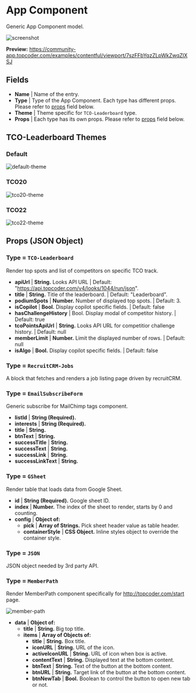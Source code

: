 # App Component

Generic App Component model.

![screenshot](./pics/AppComponent/screenshot.png)

**Preview:** https://community-app.topcoder.com/examples/contentful/viewport/7szFFbYqzZLpWkZwqZlXSJ

## Fields

- **Name** | Name of the entry.
- **Type** | Type of the App Component. Each type has different props. Please refer to [props](#props-json-object) field below.
- **Theme** | Theme specific for `TCO-Leaderboard` type.
- **Props** | Each type has its own props. Please refer to [props](#props-json-object) field below.

## TCO-Leaderboard Themes

### Default

![default-theme](./pics/AppComponent/default-theme.png)

### TCO20

![tco20-theme](./pics/AppComponent/tco20-theme.png)

### TCO22

![tco22-theme](./pics/AppComponent/tco22-theme.png)

## Props (JSON Object)

### Type = `TCO-Leaderboard`

Render top spots and list of competitors on specific TCO track.

- **apiUrl** | **String.** Looks API URL | Default: "https://api.topcoder.com/v4/looks/1044/run/json".
- **title** | **String.** Title of the leaderboard. | Default: "Leaderboard".
- **podiumSpots** | **Number.** Number of displayed top spots. | Default: 3.
- **isCopilot** | **Bool.** Display copilot specific fields. | Default: false
- **hasChallengeHistory** | Bool. Display modal of competitor history. | Default: true
- **tcoPointsApiUrl** | **String.** Looks API URL for competitior challenge history. | Default: null
- **memberLimit** | **Number.** Limit the displayed number of rows. | Default: null
- **isAlgo** | **Bool.** Display copilot specific fields. | Default: false

### Type = `RecruitCRM-Jobs`

A block that fetches and renders a job listing page driven by recruitCRM.

### Type = `EmailSubscribeForm`

Generic subscribe for MailChimp tags component.

- **listId** | **String (Required).**
- **interests** | **String (Required).**
- **title** | **String.**
- **btnText** | **String.**
- **successTitle** | **String.**
- **successText** | **String.**
- **successLink** | **String.**
- **successLinkText** | **String.**

### Type = `GSheet`

Render table that loads data from Google Sheet.

- **id** | **String (Required).** Google sheet ID.
- **index** | **Number.** The index of the sheet to render, starts by 0 and counting.
- **config** | **Object of:**
  - **pick** | **Array of Strings.** Pick sheet header value as table header.
  - **containerStyle** | **CSS Object.** Inline styles object to override the container style.

### Type = `JSON`

JSON object needed by 3rd party API.

### Type = `MemberPath`

Render MemberPath component specifically for http://topcoder.com/start page.

![member-path](./pics/AppComponent/member-path.png)

- **data** | **Object of:**
  - **title** | **String.** Big top title.
  - **items** | **Array of Objects of:**
    - **title** | **String.** Box title.
    - **iconURL** | **String.** URL of the icon.
    - **activeIconURL** | **String.** URL of icon when box is active.
    - **contentText** | **String.** Displayed text at the bottom content.
    - **btnText** | **String.** Text of the button at the bottom content.
    - **btnURL** | **String.** Target link of the button at the bottom content.
    - **btnNewTab** | **Bool.** Boolean to control the button to open new tab or not.
